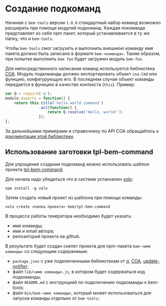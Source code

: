 # Создание подкоманд

Начиная с `bem-tools` версии `1.0.0` cтандартный набор команд возможно расширить при помощи модулей
подкоманд. Каждая покоманда представляет из себя npm пакет, который устанавливается в ту же папку,
что и `bem-tools`.

Чтобы `bem-tools` смог загрузить и выполнить внешнюю команду имя пакета должно быть записано в
формате `bem-<команда>`. Таким образом, при попытке выполнить `bem foo` будет загружен модуль
`bem-foo`.

Для непосредственного написания команд используется библиотека [COA](https://github.com/veged/coa).
Модуль подкоманды должен экспортировать объект `coa.Cmd` или функцию, конфигурующую его. В последнем
случае объект команды передается в функцию в качестве контекста (`this`). Пример:

```javascript
var Q = require('q');
module.exports = function() {
    return this.title('hello world command')
               .act(function() {
                   return Q.resolve('Hello, world!');
               });
};
```

За дальнейшими примерами и справочнику по API COA обращайтесь
к [документации этой библиотеки](https://github.com/veged/coa/blob/master/README.md).

## Использование заготовки tpl-bem-command

Для упрощения создания подкоманд можно использовать шаблон проекта [tpl-bem-command](https://github.com/bem/tpl-bem-command).

Для начала надо убедиться что в системе установлен [volo](http://volojs.org/):

    npm install -g volo

Затем создать новый проект из шаблона при помощи команды:

    volo create <папка проекта> bem/tpl-bem-command

В процессе работы генератора необходимо будет указать:

* имя команды;
* имя и email автора;
* репозиторий проекта на github.

В результате будет создан скелет проекта для npm-пакета `bem-<имя команды>` со следующим содержимым:

* `package.json` c уже подключенными библиотекам от [q](https://github.com/kriskowal/q),
    [COA](https://github.com/veged/coa), [update-notifier](https://github.com/yeoman/update-notifier/);
* файл `lib/<имя команды>.js`, в котором будет содержаться код подкоманды;
* файл `README.md` с инструкцией по подключению подкоманды к bem-tools;
* файл `bin/bem-<имя команды>`, который может использоваться для запуска команды отдельно от `bem-tools`;
